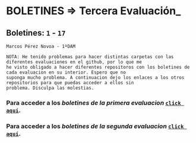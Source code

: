 # BOLETINES => Tercera Evaluación_
## Boletines: `1` - `17`

`Marcos Pérez Novoa - 1ºDAM`

```
NOTA: He tenido problemas para hacer distintas carpetas con las diferentes evaluaciones en el github, por lo que me 
he visto obligado a hacer diferentes repositoros con los boletines de cada evaluacion en su interior. Espero que no 
suponga mucho problema. A continuacion dejo los enlaces a los otros repositorios para que puedas acceder a ellos sin 
problema. Disculpa las molestias.
```
### Para acceder a los *boletines de la primera evaluacion* [`click aquí`](https://github.com/Endermaiter/BoletinesProgramacion1Evaluacion.git).
### Para acceder a los *boletines de la segunda evaluacion* [`click aquí`](https://github.com/Endermaiter/BoletinesProgramacion2Evaluacion.git).

